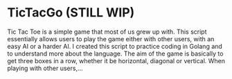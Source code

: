# TicTacGo (STILL WIP)
Tic Tac Toe is a simple game that most of us grew up with. This script essentially allows users to play the game either with other users, with an easy AI or a harder AI. I created this script to practice coding in Golang and to understand more about the language. The aim of the game is basically to get three boxes in a row, whether it be horizontal, diagonal or vertical. When playing with other users,...
